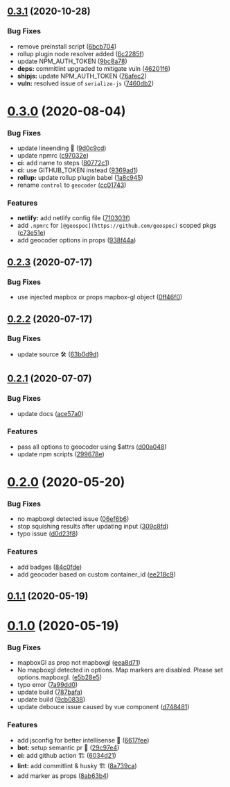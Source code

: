 ## [0.3.1](https://github.com/geospoc/v-mapbox-geocoder/compare/v0.3.0...v0.3.1) (2020-10-28)


### Bug Fixes

* remove preinstall script ([6bcb704](https://github.com/geospoc/v-mapbox-geocoder/commit/6bcb704568279ec3a3c5b5d27c15988e6e978138))
* rollup plugin node resolver added ([6c2285f](https://github.com/geospoc/v-mapbox-geocoder/commit/6c2285fad2200a824e69ebb1d4f276fbcbf865f4))
* update NPM_AUTH_TOKEN ([9bc8a78](https://github.com/geospoc/v-mapbox-geocoder/commit/9bc8a78a296a0379a47f6758fc6a4c066357d282))
* **deps:** commitlint upgraded to mitigate vuln ([46201f6](https://github.com/geospoc/v-mapbox-geocoder/commit/46201f615221799eb1236d24d36c23d5d68dc13f))
* **shipjs:** update NPM_AUTH_TOKEN ([76afec2](https://github.com/geospoc/v-mapbox-geocoder/commit/76afec25d1653a7933283d894db08d3e9d9553f6))
* **vuln:** resolved issue of `serialize-js` ([7460db2](https://github.com/geospoc/v-mapbox-geocoder/commit/7460db26b8893cac6f1cbe05ebc0fead6fc34cee))



# [0.3.0](https://github.com/geospoc/v-mapbox-geocoder/compare/v0.2.3...v0.3.0) (2020-08-04)


### Bug Fixes

* update lineending 😬 ([9d0c9cd](https://github.com/geospoc/v-mapbox-geocoder/commit/9d0c9cdf1665e3a9e0cbed39f3ccd9fc75505693))
* update npmrc ([c97032e](https://github.com/geospoc/v-mapbox-geocoder/commit/c97032ebc2894c42a4c9a1fb962e21d4d960de7c))
* **ci:** add name to steps ([80772c1](https://github.com/geospoc/v-mapbox-geocoder/commit/80772c10983c2fea23cd7431df99c25089076a59))
* **ci:** use GITHUB_TOKEN instead ([9369ad1](https://github.com/geospoc/v-mapbox-geocoder/commit/9369ad1749ae6420a2cad5d8573f272fa606ab6d))
* **rollup:** update rollup plugin babel ([1a8c945](https://github.com/geospoc/v-mapbox-geocoder/commit/1a8c945f8d83cd8eae3dceb28177e6327352903d))
* rename `control` to `geocoder` ([cc01743](https://github.com/geospoc/v-mapbox-geocoder/commit/cc017430ee8a1a5df0873466041914582837816b))


### Features

* **netlify:** add netlify config file ([710303f](https://github.com/geospoc/v-mapbox-geocoder/commit/710303f39237924d37d35c27cde122dc8a1d43f6))
* add `.npmrc` for `[@geospoc](https://github.com/geospoc)` scoped pkgs ([c73e51e](https://github.com/geospoc/v-mapbox-geocoder/commit/c73e51e799738ad84af6cc84e996267f16f1c682))
* add geocoder options in props ([938f44a](https://github.com/geospoc/v-mapbox-geocoder/commit/938f44af24d092f8f8d35901e9d68c86eb6bec67))



## [0.2.3](https://github.com/geospoc/v-mapbox-geocoder/compare/v0.2.2...v0.2.3) (2020-07-17)


### Bug Fixes

* use injected mapbox or props mapbox-gl object ([0ff46f0](https://github.com/geospoc/v-mapbox-geocoder/commit/0ff46f0d3f2abe6b87207405834dddf16e64df6f))



## [0.2.2](https://github.com/geospoc/v-mapbox-geocoder/compare/v0.2.1...v0.2.2) (2020-07-17)


### Bug Fixes

* update source 🛠 ([63b0d9d](https://github.com/geospoc/v-mapbox-geocoder/commit/63b0d9dd7c4c0926cf33e91317bcf82fd2917a1a))



## [0.2.1](https://github.com/geospoc/v-mapbox-geocoder/compare/v0.2.0...v0.2.1) (2020-07-07)


### Bug Fixes

* update docs ([ace57a0](https://github.com/geospoc/v-mapbox-geocoder/commit/ace57a0d582288e826cee6c9cc9867ddb8b27b51))


### Features

* pass all options to geocoder using $attrs ([d00a048](https://github.com/geospoc/v-mapbox-geocoder/commit/d00a04863e9e6f9f9863643a37a7ddaa795b6c46))
* update npm scripts ([299678e](https://github.com/geospoc/v-mapbox-geocoder/commit/299678ed51a55f082ec2f796921e9da429952ae6))



<a name="0.2.0"></a>
# [0.2.0](https://github.com/geospoc/v-mapbox-geocoder/compare/v0.1.1...v0.2.0) (2020-05-20)


### Bug Fixes

* no mapboxgl detected issue ([06ef6b6](https://github.com/geospoc/v-mapbox-geocoder/commit/06ef6b6))
* stop squishing results after updating input ([309c8fd](https://github.com/geospoc/v-mapbox-geocoder/commit/309c8fd))
* typo issue ([d0d23f8](https://github.com/geospoc/v-mapbox-geocoder/commit/d0d23f8))


### Features

* add badges ([84c0fde](https://github.com/geospoc/v-mapbox-geocoder/commit/84c0fde))
* add geocoder based on custom container_id ([ee218c9](https://github.com/geospoc/v-mapbox-geocoder/commit/ee218c9))



<a name="0.1.1"></a>
## [0.1.1](https://github.com/geospoc/v-mapbox-geocoder/compare/0.2.0...0.1.1) (2020-05-19)



<a name="0.1.0"></a>
# [0.1.0](https://github.com/geospoc/v-mapbox-geocoder/compare/0.2.0...0.1.0) (2020-05-19)


### Bug Fixes

* mapboxGl as prop not mapboxgl ([eea8d71](https://github.com/geospoc/v-mapbox-geocoder/commit/eea8d71))
* No mapboxgl detected in options. Map markers are disabled. Please set options.mapboxgl. ([e5b28e5](https://github.com/geospoc/v-mapbox-geocoder/commit/e5b28e5))
* typo error ([7a99dd0](https://github.com/geospoc/v-mapbox-geocoder/commit/7a99dd0))
* update build ([787bafa](https://github.com/geospoc/v-mapbox-geocoder/commit/787bafa))
* update build ([9cb0838](https://github.com/geospoc/v-mapbox-geocoder/commit/9cb0838))
* update debouce issue caused by vue component ([d748481](https://github.com/geospoc/v-mapbox-geocoder/commit/d748481))


### Features

* add jsconfig for better intellisense 🔌 ([6617fee](https://github.com/geospoc/v-mapbox-geocoder/commit/6617fee))
* **bot:** setup semantic pr 🤖 ([29c97e4](https://github.com/geospoc/v-mapbox-geocoder/commit/29c97e4))
* **ci:** add github action 🏗 ([6034d21](https://github.com/geospoc/v-mapbox-geocoder/commit/6034d21))
* **lint:** add commitlint & husky 🏗 ([8a739ca](https://github.com/geospoc/v-mapbox-geocoder/commit/8a739ca))
* add marker as props ([8ab63b4](https://github.com/geospoc/v-mapbox-geocoder/commit/8ab63b4))




